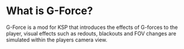 What is G-Force?
================

G-Force is a mod for KSP that introduces the effects of G-forces to the player, visual effects such as redouts, blackouts and FOV changes are simulated within the players camera view.
